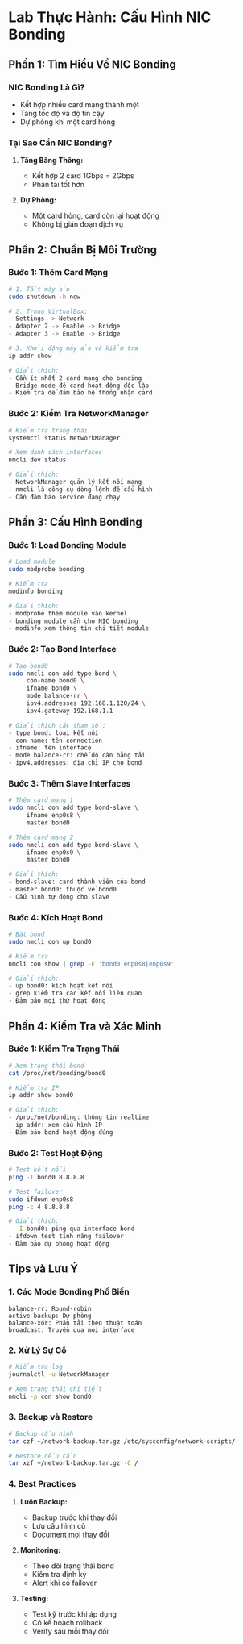 # Lab Thực Hành: Cấu Hình NIC Bonding

## Phần 1: Tìm Hiểu Về NIC Bonding

### NIC Bonding Là Gì?
- Kết hợp nhiều card mạng thành một
- Tăng tốc độ và độ tin cậy
- Dự phòng khi một card hỏng

### Tại Sao Cần NIC Bonding?
1. **Tăng Băng Thông:**
   - Kết hợp 2 card 1Gbps = 2Gbps
   - Phân tải tốt hơn

2. **Dự Phòng:**
   - Một card hỏng, card còn lại hoạt động
   - Không bị gián đoạn dịch vụ

## Phần 2: Chuẩn Bị Môi Trường

### Bước 1: Thêm Card Mạng
```bash
# 1. Tắt máy ảo
sudo shutdown -h now

# 2. Trong VirtualBox:
- Settings -> Network
- Adapter 2 -> Enable -> Bridge
- Adapter 3 -> Enable -> Bridge

# 3. Khởi động máy ảo và kiểm tra
ip addr show

# Giải thích:
- Cần ít nhất 2 card mạng cho bonding
- Bridge mode để card hoạt động độc lập
- Kiểm tra để đảm bảo hệ thống nhận card
```

### Bước 2: Kiểm Tra NetworkManager
```bash
# Kiểm tra trạng thái
systemctl status NetworkManager

# Xem danh sách interfaces
nmcli dev status

# Giải thích:
- NetworkManager quản lý kết nối mạng
- nmcli là công cụ dòng lệnh để cấu hình
- Cần đảm bảo service đang chạy
```

## Phần 3: Cấu Hình Bonding

### Bước 1: Load Bonding Module
```bash
# Load module
sudo modprobe bonding

# Kiểm tra
modinfo bonding

# Giải thích:
- modprobe thêm module vào kernel
- bonding module cần cho NIC bonding
- modinfo xem thông tin chi tiết module
```

### Bước 2: Tạo Bond Interface
```bash
# Tạo bond0
sudo nmcli con add type bond \
     con-name bond0 \
     ifname bond0 \
     mode balance-rr \
     ipv4.addresses 192.168.1.120/24 \
     ipv4.gateway 192.168.1.1

# Giải thích các tham số:
- type bond: loại kết nối
- con-name: tên connection
- ifname: tên interface
- mode balance-rr: chế độ cân bằng tải
- ipv4.addresses: địa chỉ IP cho bond
```

### Bước 3: Thêm Slave Interfaces
```bash
# Thêm card mạng 1
sudo nmcli con add type bond-slave \
     ifname enp0s8 \
     master bond0

# Thêm card mạng 2
sudo nmcli con add type bond-slave \
     ifname enp0s9 \
     master bond0

# Giải thích:
- bond-slave: card thành viên của bond
- master bond0: thuộc về bond0
- Cấu hình tự động cho slave
```

### Bước 4: Kích Hoạt Bond
```bash
# Bật bond
sudo nmcli con up bond0

# Kiểm tra
nmcli con show | grep -E 'bond0|enp0s8|enp0s9'

# Giải thích:
- up bond0: kích hoạt kết nối
- grep kiểm tra các kết nối liên quan
- Đảm bảo mọi thứ hoạt động
```

## Phần 4: Kiểm Tra và Xác Minh

### Bước 1: Kiểm Tra Trạng Thái
```bash
# Xem trạng thái bond
cat /proc/net/bonding/bond0

# Kiểm tra IP
ip addr show bond0

# Giải thích:
- /proc/net/bonding: thông tin realtime
- ip addr: xem cấu hình IP
- Đảm bảo bond hoạt động đúng
```

### Bước 2: Test Hoạt Động
```bash
# Test kết nối
ping -I bond0 8.8.8.8

# Test failover
sudo ifdown enp0s8
ping -c 4 8.8.8.8

# Giải thích:
- -I bond0: ping qua interface bond
- ifdown test tính năng failover
- Đảm bảo dự phòng hoạt động
```

## Tips và Lưu Ý

### 1. Các Mode Bonding Phổ Biến
```plaintext
balance-rr: Round-robin
active-backup: Dự phòng
balance-xor: Phân tải theo thuật toán
broadcast: Truyền qua mọi interface
```

### 2. Xử Lý Sự Cố
```bash
# Kiểm tra log
journalctl -u NetworkManager

# Xem trạng thái chi tiết
nmcli -p con show bond0
```

### 3. Backup và Restore
```bash
# Backup cấu hình
tar czf ~/network-backup.tar.gz /etc/sysconfig/network-scripts/

# Restore nếu cần
tar xzf ~/network-backup.tar.gz -C /
```

### 4. Best Practices
1. **Luôn Backup:**
   - Backup trước khi thay đổi
   - Lưu cấu hình cũ
   - Document mọi thay đổi

2. **Monitoring:**
   - Theo dõi trạng thái bond
   - Kiểm tra định kỳ
   - Alert khi có failover

3. **Testing:**
   - Test kỹ trước khi áp dụng
   - Có kế hoạch rollback
   - Verify sau mỗi thay đổi

